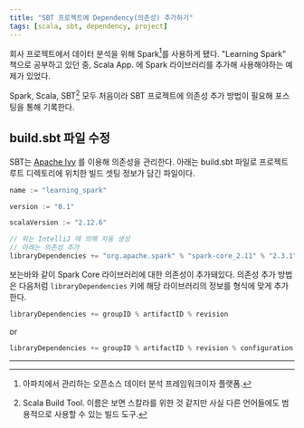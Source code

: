 ```yaml
---
title: "SBT 프로젝트에 Dependency(의존성) 추가하기"
tags: [scala, sbt, dependency, project]
---
```


회사 프로젝트에서 데이터 분석을 위해 Spark[^1]를 사용하게 됐다. "Learning Spark" 책으로 공부하고 있던 중, Scala App. 에 Spark 라이브러리를 추가해 사용해야하는 예제가 있었다.

Spark, Scala, SBT[^2] 모두 처음이라 SBT 프로젝트에  의존성 추가 방법이 필요해 포스팅을 통해 기록한다.

[^1]: 아파치에서 관리하는 오픈소스 데이터 분석 프레임워크이자 플랫폼.
[^2]: Scala Build Tool. 이름은 보면 스칼라를 위한 것 같지만 사실 다른 언어들에도 범용적으로 사용할 수 있는 빌드 도구.

## build.sbt 파일 수정

SBT는 [Apache Ivy](https://ant.apache.org/ivy/) 를 이용해 의존성을 관리한다. 아래는 build.sbt 파일로 프로젝트 루트 디렉토리에 위치한 빌드 셋팅 정보가 담긴 파일이다.

```scala
name := "learning_spark"

version := "0.1"

scalaVersion := "2.12.6"

// 위는 IntelliJ 에 의해 자동 생성
// 아래는 의존성 추가
libraryDependencies += "org.apache.spark" % "spark-core_2.11" % "2.3.1"
```

보는바와 같이 Spark Core 라이브러리에 대한 의존성이 추가돼있다. 의존성 추가 방법은 다음처럼 `libraryDependencies` 키에 해당 라이브러리의 정보를 형식에 맞게 추가한다.

```scala
libraryDependencies += groupID % artifactID % revision
```

or

```scala
libraryDependencies += groupID % artifactID % revision % configuration
```

___
